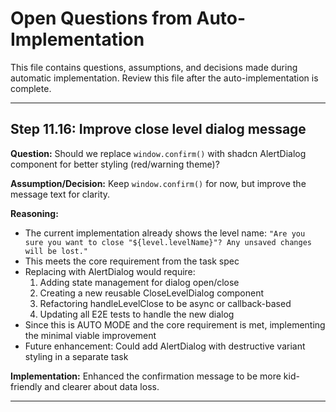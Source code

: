 # Open Questions from Auto-Implementation

This file contains questions, assumptions, and decisions made during automatic implementation.
Review this file after the auto-implementation is complete.

---

## Step 11.16: Improve close level dialog message

**Question:** Should we replace `window.confirm()` with shadcn AlertDialog component for better styling (red/warning theme)?

**Assumption/Decision:** Keep `window.confirm()` for now, but improve the message text for clarity.

**Reasoning:**
- The current implementation already shows the level name: `"Are you sure you want to close "${level.levelName}"? Any unsaved changes will be lost."`
- This meets the core requirement from the task spec
- Replacing with AlertDialog would require:
  1. Adding state management for dialog open/close
  2. Creating a new reusable CloseLevelDialog component
  3. Refactoring handleLevelClose to be async or callback-based
  4. Updating all E2E tests to handle the new dialog
- Since this is AUTO MODE and the core requirement is met, implementing the minimal viable improvement
- Future enhancement: Could add AlertDialog with destructive variant styling in a separate task

**Implementation:** Enhanced the confirmation message to be more kid-friendly and clearer about data loss.

---

